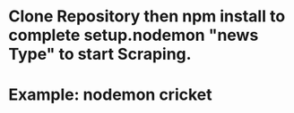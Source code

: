 # Clone Repository then npm install to complete setup.nodemon "news Type" to start Scraping.
# Example: nodemon cricket
